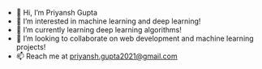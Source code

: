 - 👋 Hi, I’m Priyansh Gupta 
- 👀 I’m interested in machine learning and deep learning!
- 🌱 I’m currently learning deep learning algorithms!
- 💞️ I’m looking to collaborate on web development and machine learning projects!
- 📫 Reach me at priyansh.gupta2021@gmail.com

<!---
priyansh2003/priyansh2003 is a ✨ special ✨ repository because its `README.md` (this file) appears on your GitHub profile.
You can click the Preview link to take a look at your changes.
--->
